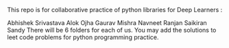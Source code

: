 This repo is for collaborative practice of python libraries for Deep Learners :

Abhishek Srivastava
Alok Ojha
Gaurav Mishra
Navneet Ranjan
Saikiran
Sandy
There will be 6 folders for each of us. You may add the solutions to leet code problems for python programming practice.
